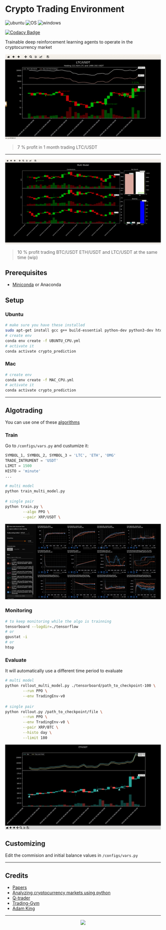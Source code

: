 # Crypto Trading Environment

![ubuntu](https://img.shields.io/badge/ubuntu-supported-000.svg?colorA=00cc25&longCache=true&style=for-the-badge "ubuntu")
![OS](https://img.shields.io/badge/OS-supported-000.svg?colorA=00cc25&longCache=true&style=for-the-badge "OS")
![windows](https://img.shields.io/badge/windows-not_supported-000.svg?colorA=d11431&longCache=true&style=for-the-badge "windows")

[![Codacy Badge](https://api.codacy.com/project/badge/Grade/ebdf89dcba744a3c8aafdda210d3aeb6)](https://app.codacy.com/app/Draichi/cryptocurrency_prediction?utm_source=github.com&utm_medium=referral&utm_content=Draichi/cryptocurrency_prediction&utm_campaign=Badge_Grade_Dashboard)

Trainable deep reinforcement learning agents to operate in the cryptocurrency market

![ltcusdt](imgs/LTCUSDT.gif)

> 7 % profit in 1 month trading LTC/USDT

* * *

<!-- ![multimodel](imgs/multimodel.gif)

> 5 % profit trading BTC/USDT ETH/USDT and LTC/USDT at the same time (wip) -->

![multimodel](imgs/multimodelv2.gif)

> 10 % profit trading BTC/USDT ETH/USDT and LTC/USDT at the same time (wip)

## Prerequisites

-   [Miniconda](https://conda.io/docs/user-guide/install/index.html) or Anaconda

## Setup

### Ubuntu

```sh
# make sure you have these installed
sudo apt-get install gcc g++ build-essential python-dev python3-dev htop
# create env
conda env create -f UBUNTU_CPU.yml
# activate it
conda activate crypto_prediction
```

### Mac

```sh
# create env
conda env create -f MAC_CPU.yml
# activate it
conda activate crypto_prediction
```

* * *

## Algotrading

You can use one of these
[algorithms](https://ray.readthedocs.io/en/latest/rllib-algorithms.html)

### Train

Go to `/configs/vars.py` and custumize it:

```python
SYMBOL_1, SYMBOL_2, SYMBOL_3 = 'LTC', 'ETH', 'OMG'
TRADE_INTRUMENT = 'USDT'
LIMIT = 1500
HISTO = 'minute'
...
```

```sh
# multi model
python train_multi_model.py

# single pair
python train.py \
        --algo PPO \
        --pair XRP/USDT \
```

![algorithms](imgs/Screenshot_tensorflow.png)

### Monitoring

```sh
# to keep monitoring while the algo is trainning
tensorboard --logdir=./tensorflow
# or
gpustat -i
# or
htop
```

### Evaluate

It will automatically use a different time period to evaluate

```sh
# multi model
python rollout_multi_model.py ./tensorboard/path_to_checkpoint-100 \
        --run PPO \
        --env TradingEnv-v0

# single pair
python rollout.py /path_to_checkpoint/file \
        --run PPO \
        --env TradingEnv-v0 \
        --pair XRP/BTC \
        --histo day \
        --limit 180
```

<div style="text-align:center">
  <img src="imgs/ETHUSDT.gif"/>
</div>

## Customizing

Edit the commision and initial balance values in `/configs/vars.py`

* * *

## Credits

-   [Papers](https://github.com/Draichi/Portfolio-Management-list/blob/master/README.md)
-   [Analyzing cryptocurrency markets using python](https://blog.patricktriest.com/analyzing-cryptocurrencies-python/)
-   [Q-trader](https://github.com/edwardhdlu/q-trader)
-   [Trading-Gym](https://github.com/thedimlebowski/Trading-Gym)
-   [Adam King](https://towardsdatascience.com/@notadamking)

* * *

<div style="text-align:center">
  <img src="https://img.shields.io/badge/fork_it,_fix_it-open_pull_request-101947.svg?colorA=104047&longCache=true&style=for-the-badge"/>
</div>
